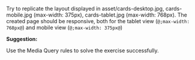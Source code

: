 Try to replicate the layout displayed in asset/cards-desktop.jpg, cards-mobile.jpg (max-width: 375px), cards-tablet.jpg (max-width: 768px). The created page should be responsive, both for the tablet view (`@;max-width: 768px@`) and mobile view (`@;max-width: 375px@`)

**Suggestion:**

[//]: # 'Use the Media Query rules to solve the exercise successfully.'

Use the Media Query rules to solve the exercise successfully.
